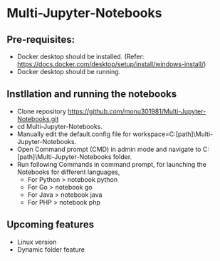 # Multi-Jupyter-Notebooks

## Pre-requisites:
- Docker desktop should be installed. (Refer: https://docs.docker.com/desktop/setup/install/windows-install/)
- Docker desktop should be running.

## Instllation and running the notebooks
- Clone repository https://github.com/monu301981/Multi-Jupyter-Notebooks.git
- cd Multi-Jupyter-Notebooks.
- Manually edit the default.config file for workspace=C:\[path]\Multi-Jupyter-Notebooks.
- Open Command prompt (CMD) in admin mode and navigate to C:\[path]\Multi-Jupyter-Notebooks folder.
- Run following Commands in command prompt, for launching the Notebooks for different languages,
  - For Python > notebook python
  - For Go > notebook go
  - For Java > notebook java
  - For PHP > notebook php

## Upcoming features
- Linux version
- Dynamic folder feature
